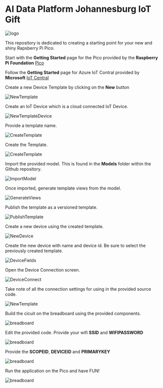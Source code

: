 # AI Data Platform Johannesburg IoT Gift

![logo](images/logo.jpg)


This repository is dedicated to creating a starting point for your new and shiny Rapsberry Pi Pico.  

Start with the <b>Getting Started</b> page for the Pico provided by the <b>Raspberry Pi Foundation</b>  [Pico](https://projects.raspberrypi.org/en/projects/getting-started-with-the-pico)

Follow the <b>Getting Started</b> page for Azure IoT Contral provided by <b>Microsoft</b>  [IoT Central](https://learn.microsoft.com/en-us/azure/iot-central/core/howto-create-iot-central-application?tabs=azure-portal
)  

Create a new Device Template by clicking on the <b>New</b> button

![NewTemplate](images/newtemplate.png)

Create an IoT Device which is a cloud connected IoT Device.

![NewTemplateDevice](images/newtemplateiotdevice.png)

Provide a template name.

![CreateTemplate](images/templatename.png)

Create the Template.

![CreateTemplate](images/createtemplate.png)

Import the provided model.  This is found in the <b>Models</b> folder within the Github repository.

![ImportModel](images/importmodel.png)

Once imported, generate template views from the model.

![GenerateViews](images/generateviews.png)

Publish the template as a versioned template.

![PublishTemplate](images/publishtemplate.png)

Create a new device using the created template.

![NewDevice](images/newdevice.png)

Create the new device with name and device id.   Be sure to select the previously created template.

![DeviceFields](images/createdevicefields.png)

Open the Device Connection screen.

![DeviceConnect](images/deviceconnect.png)

Take note of all the connection settings for using in the provided source code.

![NewTemplate](images/connectionsettings.png)

Build the cicuit on the breadboard using the provided components.

![breadboard](images/picogift_bb.png)

Edit the provided code.  Provide your wifi <b>SSID</b> and <b>WIFIPASSWORD</b>

![breadboard](images/wifi.png)

Provide the <b>SCOPEID</b>, <b>DEVICEID</b> and <b>PRIMARYKEY</b>

![breadboard](images/provisionsettings.png)


Run the application on the Pico and have FUN!

![breadboard](images/running.png)